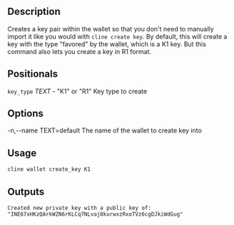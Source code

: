 ## Description

Creates a key pair within the wallet so that you don't need to manually import it like you would with `cline create key`. By default, this will create a key with the type \"favored\" by the wallet, which is a K1 key. But this command also lets you create a key in R1 format.

## Positionals

`key_type` _TEXT_ - "K1" or "R1" Key type to create

## Options

-n,--name TEXT=default The name of the wallet to create key into

## Usage

```sh
cline wallet create_key K1
```

## Outputs

```console
Created new private key with a public key of: "INE67xHKzQArkWZN6rKLCq7NLvaj8kurwxzRxoTVz6cgDJkiWdGug"
```
